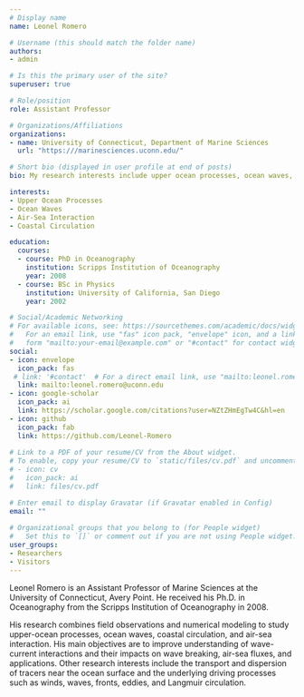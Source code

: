 ```yaml
---
# Display name
name: Leonel Romero

# Username (this should match the folder name)
authors:
- admin

# Is this the primary user of the site?
superuser: true

# Role/position
role: Assistant Professor

# Organizations/Affiliations
organizations:
- name: University of Connecticut, Department of Marine Sciences
  url: "https:///marinesciences.uconn.edu/"

# Short bio (displayed in user profile at end of posts)
bio: My research interests include upper ocean processes, ocean waves, air-sea interaction and coastal circulation.

interests:
- Upper Ocean Processes
- Ocean Waves
- Air-Sea Interaction
- Coastal Circulation

education:
  courses:
  - course: PhD in Oceanography
    institution: Scripps Institution of Oceanography
    year: 2008
  - course: BSc in Physics
    institution: University of California, San Diego
    year: 2002

# Social/Academic Networking
# For available icons, see: https://sourcethemes.com/academic/docs/widgets/#icons
#   For an email link, use "fas" icon pack, "envelope" icon, and a link in the
#   form "mailto:your-email@example.com" or "#contact" for contact widget.
social:
- icon: envelope
  icon_pack: fas
 # link: '#contact'  # For a direct email link, use "mailto:leonel.romero@uconn.edu".
  link: mailto:leonel.romero@uconn.edu
- icon: google-scholar
  icon_pack: ai
  link: https://scholar.google.com/citations?user=NZtZHmEgTw4C&hl=en
- icon: github
  icon_pack: fab
  link: https://github.com/Leonel-Romero
  
# Link to a PDF of your resume/CV from the About widget.
# To enable, copy your resume/CV to `static/files/cv.pdf` and uncomment the lines below.  
# - icon: cv
#   icon_pack: ai
#   link: files/cv.pdf

# Enter email to display Gravatar (if Gravatar enabled in Config)
email: ""
  
# Organizational groups that you belong to (for People widget)
#   Set this to `[]` or comment out if you are not using People widget.  
user_groups:
- Researchers
- Visitors
---
```


Leonel Romero is an Assistant Professor of Marine Sciences at the University of Connecticut, Avery Point. He received his Ph.D. in Oceanography from the Scripps Institution of Oceanography in 2008. 

His research combines field observations and numerical modeling to study upper-ocean processes, ocean waves, coastal circulation, and air-sea interaction. His main objectives are to improve understanding of wave-current interactions and their impacts on wave breaking, air-sea fluxes, and applications. Other research interests include the transport and dispersion of tracers near the ocean surface and the underlying driving processes such as winds, waves, fronts, eddies, and Langmuir circulation. 
